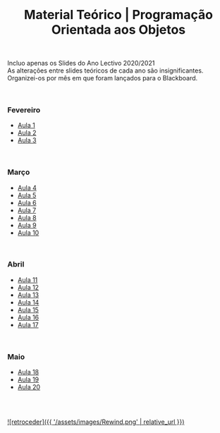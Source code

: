 <br>

<h1 align="center">Material Teórico | Programação Orientada aos Objetos</h1>

<br>

Incluo apenas os Slides do Ano Lectivo 2020/2021
<br>As alterações entre slides teóricos de cada ano são insignificantes.
<br>Organizei-os por mês em que foram lançados para o Blackboard.

<br>

### Fevereiro

* [Aula 1](Aula1.pdf)
* [Aula 2](Aula2.pdf)
* [Aula 3](Aula3.pdf)

<br>

### Março

* [Aula 4](Aula4.pdf)
* [Aula 5](Aula5.pdf)
* [Aula 6](Aula6.pdf)
* [Aula 7](Aula7.pdf)
* [Aula 8](Aula8.pdf)
* [Aula 9](Aula9.pdf)
* [Aula 10](Aula10.pdf)

<br>

### Abril

* [Aula 11](Aula11.pdf)
* [Aula 12](Aula12.pdf)
* [Aula 13](Aula13.pdf)
* [Aula 14](Aula14.pdf)
* [Aula 15](Aula15.pdf)
* [Aula 16](Aula16.pdf)
* [Aula 17](Aula17.pdf)

<br>

### Maio

* [Aula 18](Aula18.pdf)
* [Aula 19](Aula19.pdf)
* [Aula 20](Aula20.pdf)

<br><br>

[![retroceder]({{ '/assets/images/Rewind.png' | relative_url }})](https://david81820.github.io/Recursos-LCC/POO)
